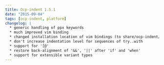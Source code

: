 ```yaml
---
title: Ocp-indent 1.5.1
date: "2015-09-04"
tags: [ocp-indent, platform]
changelog: |
  * generic handling of ppx keywords
  * much improved vim binding
  * changed installation location of vim bindings (to share/ocp-indent/vim/indent) for easier autoload
  * don't increase indentation level for sequences of try..with
  * support for '[@'
  * restore back-alignment of '&&', '||' after 'if' and 'when'
  * support for extensible variant types
---
```


